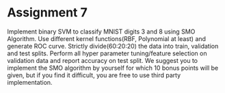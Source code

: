 # Assignment 7

Implement binary SVM to classify MNIST digits 3 and 8 using SMO Algorithm. Use different kernel functions(RBF, Polynomial at least) and generate ROC curve. Strictly divide(60:20:20) the data into train, validation and test splits. Perform all hyper parameter tuning/feature selection on validation data and report accuracy on test split. We suggest you to implement the SMO algorithm by yourself for which 10 bonus points will be given, but if you find it difficult, you are free to use third party implementation.
